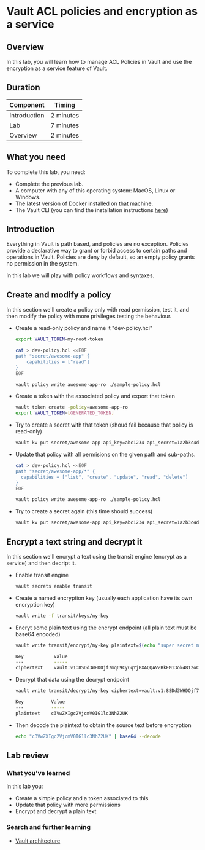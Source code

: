 # Vault ACL policies and encryption as a service

## Overview

In this lab, you will learn how to manage ACL Policies in Vault and use the encryption as a service feature of Vault.

## Duration

|Component       |Timing            |
|----------------|------------------|
|Introduction    |2 minutes         |
|Lab             |7 minutes         |
|Overview        |2 minutes         |

## What you need

To complete this lab, you need:

- Complete the previous lab.
- A computer with any of this operating system: MacOS, Linux or Windows.
- The latest version of Docker installed on that machine.
- The Vault CLI (you can find the installation instructions [here](https://www.vaultproject.io/docs/install/))

## Introduction

Everything in Vault is path based, and policies are no exception. Policies provide a declarative way to grant or forbid access to certain paths and operations in Vault. Policies are deny by default, so an empty policy grants no permission in the system.

In this lab we will play with policy workflows and syntaxes.

## Create and modify a policy

In this section we'll create a policy only with read permission, test it, and then modify the policy with more privileges testing the behaviour.

- Create a read-only policy and name it "dev-policy.hcl"

  ```bash
  export VAULT_TOKEN=my-root-token

  cat > dev-policy.hcl <<EOF
  path "secret/awesome-app" {
      capabilities = ["read"]
  }
  EOF

  vault policy write awesome-app-ro ./sample-policy.hcl
  ```

- Create a token with the associated policy and export that token

  ```bash
  vault token create -policy=awesome-app-ro
  export VAULT_TOKEN=[GENERATED_TOKEN]
  ```

- Try to create a secret with that token (shoud fail because that policy is read-only)

  ```bash
  vault kv put secret/awesome-app api_key=abc1234 api_secret=1a2b3c4d
  ```

- Update that policy with all permisions on the given path and sub-paths.

  ```bash
  cat > dev-policy.hcl <<EOF
  path "secret/awesome-app/*" {
    capabilities = ["list", "create", "update", "read", "delete"]
  }
  EOF

  vault policy write awesome-app-ro ./sample-policy.hcl
  ```

- Try to create a secret again (this time should success)

  ```bash
  vault kv put secret/awesome-app api_key=abc1234 api_secret=1a2b3c4d
  ```

## Encrypt a text string and decrypt it

In this section we'll encrypt a text using the transit engine (encrypt as a service) and then decript it.

- Enable transit engine

  ```bash
  vault secrets enable transit
  ```

- Create a named encryption key (usually each application have its own encryption key)

  ```bash
  vault write -f transit/keys/my-key
  ```

- Encryt some plain text using the encrypt endpoint (all plain text must be base64 encoded)

  ```bash
  vault write transit/encrypt/my-key plaintext=$(echo "super secret message" | base64)

  Key           Value
  ---           -----
  ciphertext    vault:v1:8SDd3WHDOjf7mq69CyCqYjBXAQQAVZRkFM13ok481zoCmHnSeDX9vyf7w==
  ```

- Decrypt that data using the decrypt endpoint

  ```bash
  vault write transit/decrypt/my-key ciphertext=vault:v1:8SDd3WHDOjf7mq69CyCqYBXAiQQAVZRkFM13ok481zoCmHnSeDX9vyf7w==

  Key          Value
  ---          -----
  plaintext    c3VwZXIgc2VjcmV0IG1lc3NhZ2UK
  ```

- Then decode the plaintext to obtain the source text before encryption

  ```bash
  echo "c3VwZXIgc2VjcmV0IG1lc3NhZ2UK" | base64 --decode
  ```

## Lab review

### What you've learned

In this lab you:

- Create a simple policy and a token associated to this
- Update that policy with more permissions
- Encrypt and decrypt a plain text

### Search and further learning

- [Vault architecture](https://www.vaultproject.io/docs/internals/architecture.html)
